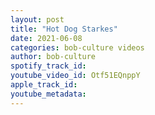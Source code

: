 ```yaml
---
layout: post
title: "Hot Dog Starkes"
date: 2021-06-08
categories: bob-culture videos
author: bob-culture
spotify_track_id: 
youtube_video_id: Otf51EQnppY
apple_track_id: 
youtube_metadata: 
---
```

